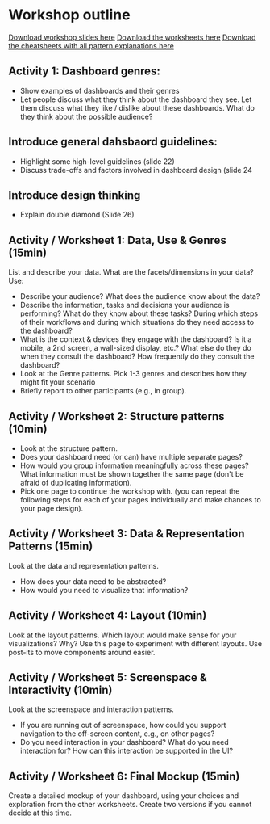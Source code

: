 # Workshop outline

[Download workshop slides here](https://github.com/dashboarddesignpatterns/dashboarddesignpatterns.github.io/files/10031871/Dashboard.Design.Workshop.2022.pdf)
[Download the worksheets here](https://github.com/dashboarddesignpatterns/dashboarddesignpatterns.github.io/files/10031855/Dashboard.Workshop.Worksheets.1.pdf)
[Download the cheatsheets with all pattern explanations here](https://github.com/dashboarddesignpatterns/dashboarddesignpatterns.github.io/files/10031879/Dashboard.Workshop.Cheatsheets.2.pdf)


## Activity 1: Dashboard genres:
* Show examples of dashboards and their genres
* Let people discuss what they think about the dashboard they see. Let them discuss what they like / dislike about these dashboards. What do they think about the possible audience?

## Introduce general dahsbaord guidelines: 
* Highlight some high-level guidelines (slide 22)
* Discuss trade-offs and factors involved in dashboard design (slide 24

## Introduce design thinking
* Explain double diamond (Slide 26)


## Activity / Worksheet 1: Data, Use & Genres (15min)
List and describe your data. What are the facets/dimensions in your data?
Use: 
* Describe your audience? What does the audience know about the data?
* Describe the information, tasks and decisions your audience is performing? What do they know about these tasks? During which steps of their workflows and during which situations do they need access to the dashboard? 
* What is the context & devices they engage with the dashboard? Is it a mobile, a 2nd screen, a wall-sized display, etc.? What else do they do when they consult the dashboard? How frequently do they consult the dashboard?  
* Look at the Genre patterns. Pick 1-3 genres and describes how they might fit your scenario
* Briefly report to other participants (e.g., in group).

## Activity / Worksheet 2: Structure patterns (10min)
* Look at the structure pattern. 
* Does your dashboard need (or can) have multiple separate pages? 
* How would you group information meaningfully across these pages? What information must be shown together the same page (don't be afraid of duplicating information).
* Pick one page to continue the workshop with. (you can repeat the following steps for each of your pages individually and make chances to your page design).

## Activity / Worksheet 3: Data & Representation Patterns (15min)
Look at the data and representation patterns. 
* How does your data need to be abstracted?
* How would you need to visualize that information?

## Activity / Worksheet 4: Layout (10min)
Look at the layout patterns. Which layout would make sense for your visualizations? Why? Use this page to experiment with different layouts. Use post-its to move components around easier. 


## Activity / Worksheet 5: Screenspace & Interactivity (10min)
Look at the screenspace and interaction patterns. 
* If you are running out of screenspace, how could you support navigation to the off-screen content, e.g., on other pages? 
* Do you need interaction in your dashboard? What do you need interaction for? How can this interaction be supported in the UI?

## Activity / Worksheet 6: Final Mockup (15min)
Create a detailed mockup of your dashboard, using your choices and exploration from the other worksheets. Create two versions if you cannot decide at this time.





